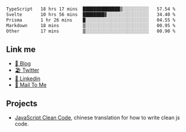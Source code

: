 <!--START_SECTION:waka-->

```txt
TypeScript   18 hrs 17 mins  ██████████████▒░░░░░░░░░░   57.54 %
Svelte       10 hrs 56 mins  ████████▓░░░░░░░░░░░░░░░░   34.40 %
Prisma       1 hr 26 mins    █░░░░░░░░░░░░░░░░░░░░░░░░   04.55 %
Markdown     18 mins         ▒░░░░░░░░░░░░░░░░░░░░░░░░   00.95 %
Other        17 mins         ▒░░░░░░░░░░░░░░░░░░░░░░░░   00.90 %
```

<!--END_SECTION:waka-->

## Link me

- [📕 Blog](https://chris-yu.vercel.app/)
- [🏖️ Twitter](https://twitter.com/yuetong3yu)
- [🧳 Linkedin](https://www.linkedin.com/in/yuetong3yu)
- [📧 Mail To Me](mailto:yuetong3yu@gmail.com)


## Projects 

- [JavaScript Clean Code](https://js-clean-code-cn.vercel.app/), chinese translation for how to write clean js code.

